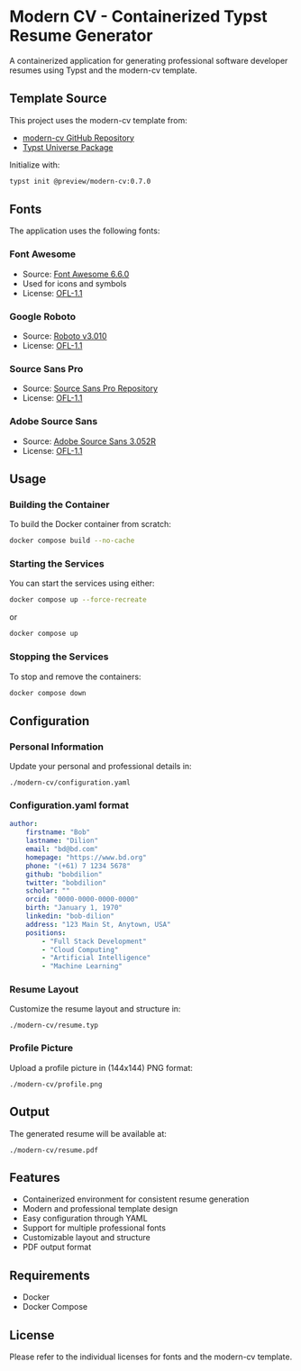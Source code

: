 # Modern CV - Containerized Typst Resume Generator

A containerized application for generating professional software developer resumes using Typst and the modern-cv template.

## Template Source

This project uses the modern-cv template from:
- [modern-cv GitHub Repository](https://github.com/DeveloperPaul123/modern-cv/blob/main/README.md)
- [Typst Universe Package](https://typst.app/universe/package/modern-cv)

Initialize with:
```bash
typst init @preview/modern-cv:0.7.0
```

## Fonts

The application uses the following fonts:

### Font Awesome
- Source: [Font Awesome 6.6.0](https://use.fontawesome.com/releases/v6.6.0/fontawesome-free-6.6.0-desktop.zip)
- Used for icons and symbols
- License: [OFL-1.1](https://openfontlicense.org/)

### Google Roboto
- Source: [Roboto v3.010](https://github.com/googlefonts/roboto-3-classic/releases/download/v3.010/Roboto_v3.010.zip)
- License: [OFL-1.1](https://openfontlicense.org/)

### Source Sans Pro
- Source: [Source Sans Pro Repository](https://github.com/amieiro/source-sans-pro.git)
- License: [OFL-1.1](https://openfontlicense.org/)

### Adobe Source Sans
- Source: [Adobe Source Sans 3.052R](https://github.com/adobe-fonts/source-sans/releases/download/3.052R/)
- License: [OFL-1.1](https://openfontlicense.org/)

## Usage

### Building the Container

To build the Docker container from scratch:
```bash
docker compose build --no-cache
```

### Starting the Services

You can start the services using either:
```bash
docker compose up --force-recreate
```
or
```bash
docker compose up
```

### Stopping the Services

To stop and remove the containers:
```bash
docker compose down
```

## Configuration

### Personal Information
Update your personal and professional details in:
```
./modern-cv/configuration.yaml
```

### Configuration.yaml format

```yaml
author:
    firstname: "Bob"
    lastname: "Dilion"
    email: "bd@bd.com"
    homepage: "https://www.bd.org"
    phone: "(+61) 7 1234 5678"
    github: "bobdilion"
    twitter: "bobdilion"
    scholar: ""
    orcid: "0000-0000-0000-0000"
    birth: "January 1, 1970"
    linkedin: "bob-dilion"
    address: "123 Main St, Anytown, USA"
    positions:
        - "Full Stack Development"
        - "Cloud Computing"
        - "Artificial Intelligence"
        - "Machine Learning"
```

### Resume Layout
Customize the resume layout and structure in:
```
./modern-cv/resume.typ
```

### Profile Picture
Upload a profile picture in (144x144) PNG format:
```
./modern-cv/profile.png
```

## Output

The generated resume will be available at:
```
./modern-cv/resume.pdf
```

## Features

- Containerized environment for consistent resume generation
- Modern and professional template design
- Easy configuration through YAML
- Support for multiple professional fonts
- Customizable layout and structure
- PDF output format

## Requirements

- Docker
- Docker Compose

## License

Please refer to the individual licenses for fonts and the modern-cv template.